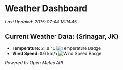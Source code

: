
# Weather Dashboard

_Last Updated: 2025-07-04 18:14:45_

## Current Weather Data: (Srinagar, JK)
- **Temperature:** 21.8 °C ![Temperature Badge](https://img.shields.io/badge/Temperature-Medium%20Temp-green)
- **Wind Speed:** 8.6 km/h ![Wind Speed Badge](https://img.shields.io/badge/Wind%20Speed-Light%20Wind-blue)

*Powered by Open-Meteo API*
